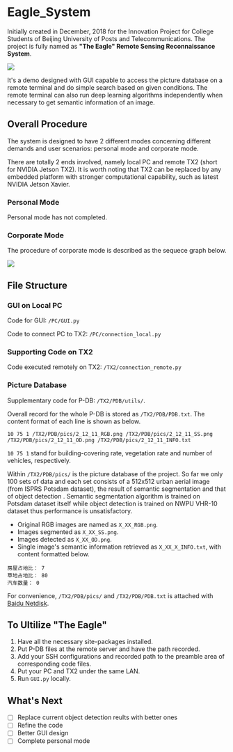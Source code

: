 # Eagle_System
Initially created in December, 2018 for the Innovation Project for College Students of Beijing University of Posts and Telecommunications. The project is fully named as **"The Eagle" Remote Sensing Reconnaissance System**.

![](https://ws2.sinaimg.cn/large/006tKfTcly1g0zucqf0r2j30jm0jtwez.jpg)

It's a demo designed with GUI capable to access the picture database on a remote terminal and do simple search based on given conditions. The remote terminal can also run deep learning algorithms independently when necessary to get semantic information of an image.

## Overall Procedure

The system is designed to have 2 different modes concerning different demands and user scenarios: personal mode and corporate mode. 

There are totally 2 ends involved, namely local PC and remote TX2 (short for NVIDIA Jetson TX2). It is worth noting that TX2 can be replaced by any embedded platform with stronger computational capability, such as latest NVIDIA Jetson Xavier.

### Personal Mode

Personal mode has not completed.

### Corporate Mode

The procedure of corporate mode is described as the sequece graph below. 

![](https://ws4.sinaimg.cn/large/006tKfTcly1g0ztdhzf3kj31050u0k4n.jpg)

## File Structure

### GUI on Local PC

Code for GUI: `/PC/GUI.py`

Code to connect PC to TX2: `/PC/connection_local.py`

### Supporting Code on TX2

Code executed remotely on TX2: `/TX2/connection_remote.py`

### Picture Database

Supplementary code for P-DB: `/TX2/PDB/utils/`.

Overall record for the whole P-DB is stored as `/TX2/PDB/PDB.txt`. The content format of each line is shown as below.
```
10 75 1 /TX2/PDB/pics/2_12_11_RGB.png /TX2/PDB/pics/2_12_11_SS.png /TX2/PDB/pics/2_12_11_OD.png /TX2/PDB/pics/2_12_11_INFO.txt
```
`10 75 1` stand for building-covering rate, vegetation rate and number of vehicles, respectively.

Within `/TX2/PDB/pics/` is the picture database of the project. So far we only 100 sets of data and each set consists of a 512x512 urban aerial image (from ISPRS Potsdam dataset), the result of semantic segmentation and that of object detection . Semantic segmentation algorithm is  trained on Potsdam dataset itself while object detection is trained on NWPU VHR-10 dataset thus performance is unsatisfactory.

- Original RGB images are named as `X_XX_RGB.png`.
- Images segmented as `X_XX_SS.png`.
- Images detected as `X_XX_OD.png`.
- Single image's semantic information retrieved as `X_XX_X_INFO.txt`, with content formatted below.

```
房屋占地比： 7
草地占地比： 80
汽车数量： 0
```

For convenience, `/TX2/PDB/pics/` and `/TX2/PDB/PDB.txt` is attached with [Baidu Netdisk](https://qt-zhu.github.io/).

## To Ultilize "The Eagle"

1. Have all the necessary site-packages installed.
2. Put P-DB files at the remote server and have the path recorded.
3. Add your SSH configurations and recorded path to the preamble area of corresponding code files.
4. Put your PC and TX2 under the same LAN.
5. Run `GUI.py` locally.


## What's Next

- [ ] Replace current object detection reults with better ones
- [ ] Refine the code
- [ ] Better GUI design
- [ ] Complete personal mode
